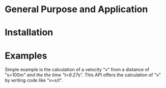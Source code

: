 # General Purpose and Application
# Installation
# 
# Examples
Simple example is the calculation of a velocity "v" from a distance of "s=100*m" and the the time "t=9.27*s". This API offers the calculation of "v" by writing code like "v=s/t".
